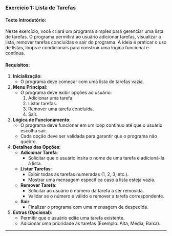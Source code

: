 ### **Exercício 1: Lista de Tarefas**
#### **Texto Introdutório**:
Neste exercício, você criará um programa simples para gerenciar uma lista de tarefas. O programa permitirá ao usuário adicionar tarefas, visualizar a lista, remover tarefas concluídas e sair do programa. A ideia é praticar o uso de listas, loops e condicionais para construir uma lógica funcional e contínua.

#### **Requisitos**:
1. **Inicialização**:
   - O programa deve começar com uma lista de tarefas vazia.
2. **Menu Principal**:
   - O programa deve exibir opções ao usuário:
     1. Adicionar uma tarefa.
     2. Listar tarefas.
     3. Remover uma tarefa concluída.
     4. Sair.
3. **Lógica de Funcionamento**:
   - O programa deve funcionar em um loop contínuo até que o usuário escolha sair.
   - Cada opção deve ser validada para garantir que o programa não quebre.
4. **Detalhes das Opções**:
   - **Adicionar Tarefa**:
     - Solicitar que o usuário insira o nome de uma tarefa e adicioná-la à lista.
   - **Listar Tarefas**:
     - Exibir todas as tarefas numeradas (1, 2, 3, etc.).
     - Mostrar uma mensagem específica caso a lista esteja vazia.
   - **Remover Tarefa**:
     - Solicitar ao usuário o número da tarefa a ser removida.
     - Validar se o número é válido e remover a tarefa correspondente.
   - **Sair**:
     - Finalizar o programa com uma mensagem de despedida.
5. **Extras (Opcional)**:
   - Permitir que o usuário edite uma tarefa existente.
   - Adicionar uma prioridade às tarefas (Exemplo: Alta, Média, Baixa).

---
